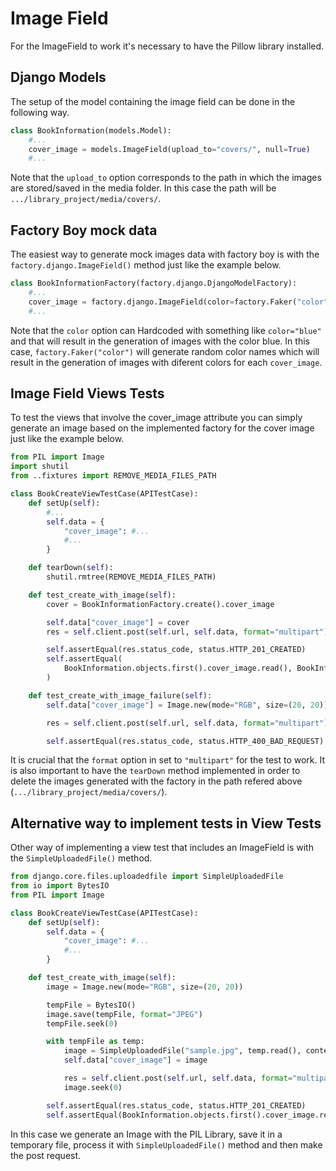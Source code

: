 # Image Field

For the ImageField to work it's necessary to have the Pillow library installed.

## Django Models

The setup of the model containing the image field can be done in the following way.

````python
class BookInformation(models.Model):
    #...
    cover_image = models.ImageField(upload_to="covers/", null=True)
    #...
````
Note that the `upload_to` option corresponds to the path in which the images are stored/saved in the media folder.
In this case the path will be `.../library_project/media/covers/`.

## Factory Boy mock data

The easiest way to generate mock images data with factory boy is with the `factory.django.ImageField()` method just like the example below.

```` python 
class BookInformationFactory(factory.django.DjangoModelFactory):
    #...
    cover_image = factory.django.ImageField(color=factory.Faker("color"))
    #...
````

Note that the `color` option can Hardcoded with something like `color="blue"` and that will result in the 
generation of images with the color blue. In this case, `factory.Faker("color")` will generate random color names
which will result in the generation of images with diferent colors for each `cover_image`.

## Image Field Views Tests

To test the views that involve the cover_image attribute you can simply generate an image based on the
implemented factory for the cover image just like the example below.

````python
from PIL import Image
import shutil
from ..fixtures import REMOVE_MEDIA_FILES_PATH

class BookCreateViewTestCase(APITestCase):
    def setUp(self):
        #...
        self.data = {
            "cover_image": #...
            #...
        }

    def tearDown(self):
        shutil.rmtree(REMOVE_MEDIA_FILES_PATH)

    def test_create_with_image(self):
        cover = BookInformationFactory.create().cover_image

        self.data["cover_image"] = cover
        res = self.client.post(self.url, self.data, format="multipart")

        self.assertEqual(res.status_code, status.HTTP_201_CREATED)
        self.assertEqual(
            BookInformation.objects.first().cover_image.read(), BookInformation.objects.last().cover_image.read()
        )

    def test_create_with_image_failure(self):
        self.data["cover_image"] = Image.new(mode="RGB", size=(20, 20))

        res = self.client.post(self.url, self.data, format="multipart")

        self.assertEqual(res.status_code, status.HTTP_400_BAD_REQUEST)

```` 

It is crucial that the `format` option in set to `"multipart"` for the test to work. 
It is also important to have the `tearDown` method implemented in order to delete the images
generated with the factory in the path refered above (`.../library_project/media/covers/`).

## Alternative way to implement tests in View Tests

Other way of implementing a view test that includes an ImageField is with the `SimpleUploadedFile()` method.

````python
from django.core.files.uploadedfile import SimpleUploadedFile
from io import BytesIO
from PIL import Image

class BookCreateViewTestCase(APITestCase):
    def setUp(self):
        self.data = {
            "cover_image": #...
            #...
        }

    def test_create_with_image(self):
        image = Image.new(mode="RGB", size=(20, 20))

        tempFile = BytesIO()
        image.save(tempFile, format="JPEG")
        tempFile.seek(0)

        with tempFile as temp:
            image = SimpleUploadedFile("sample.jpg", temp.read(), content_type="image/jpeg")
            self.data["cover_image"] = image

            res = self.client.post(self.url, self.data, format="multipart")
            image.seek(0)

        self.assertEqual(res.status_code, status.HTTP_201_CREATED)
        self.assertEqual(BookInformation.objects.first().cover_image.read(), image.read())


````
In this case we generate an Image with the PIL Library, save it in a temporary file,
process it with `SimpleUploadedFile()` method and then make the post request.






